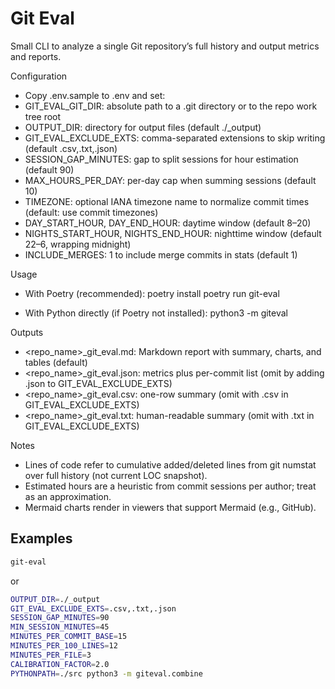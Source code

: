 # Git Eval

Small CLI to analyze a single Git repository’s full history and output metrics and reports.

Configuration

- Copy .env.sample to .env and set:
- GIT_EVAL_GIT_DIR: absolute path to a .git directory or to the repo work tree root
- OUTPUT_DIR: directory for output files (default ./\_output)
- GIT_EVAL_EXCLUDE_EXTS: comma-separated extensions to skip writing (default .csv,.txt,.json)
- SESSION_GAP_MINUTES: gap to split sessions for hour estimation (default 90)
- MAX_HOURS_PER_DAY: per-day cap when summing sessions (default 10)
- TIMEZONE: optional IANA timezone name to normalize commit times (default: use commit timezones)
- DAY_START_HOUR, DAY_END_HOUR: daytime window (default 8–20)
- NIGHTS_START_HOUR, NIGHTS_END_HOUR: nighttime window (default 22–6, wrapping midnight)
- INCLUDE_MERGES: 1 to include merge commits in stats (default 1)

Usage

- With Poetry (recommended):
  poetry install
  poetry run git-eval

- With Python directly (if Poetry not installed):
  python3 -m giteval

Outputs

- <repo_name>\_git_eval.md: Markdown report with summary, charts, and tables (default)
- <repo_name>\_git_eval.json: metrics plus per-commit list (omit by adding .json to GIT_EVAL_EXCLUDE_EXTS)
- <repo_name>\_git_eval.csv: one-row summary (omit with .csv in GIT_EVAL_EXCLUDE_EXTS)
- <repo_name>\_git_eval.txt: human-readable summary (omit with .txt in GIT_EVAL_EXCLUDE_EXTS)

Notes

- Lines of code refer to cumulative added/deleted lines from git numstat over full history (not current LOC snapshot).
- Estimated hours are a heuristic from commit sessions per author; treat as an approximation.
- Mermaid charts render in viewers that support Mermaid (e.g., GitHub).

## Examples

```bash
git-eval
```

or

```bash
OUTPUT_DIR=./_output
GIT_EVAL_EXCLUDE_EXTS=.csv,.txt,.json
SESSION_GAP_MINUTES=90
MIN_SESSION_MINUTES=45
MINUTES_PER_COMMIT_BASE=15
MINUTES_PER_100_LINES=12
MINUTES_PER_FILE=3
CALIBRATION_FACTOR=2.0
PYTHONPATH=./src python3 -m giteval.combine
```

